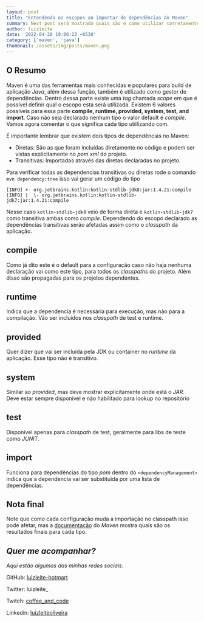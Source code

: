 ```yaml
---
layout: post
title: "Entendendo os escopos ao importar de dependências do Maven"
summary: Nest post será mostrado quais são e como utilizar corretamente a parte de _SCOPE_ na hora de importar as dependencias do Maven. 
author: luizleite
date: '2022-04-28 19:00:23 +0530'
category: ['maven', 'java']
thumbnail: /assets/img/posts/maven.png
---
```


## O Resumo

Maven é uma das ferramentas mais conhecidas e populares para build de aplicação _Java_, além dessa função, também é utilizado como
gestor de dependências. Dentro dessa parte existe uma _tag_ chamada _scope_ em que é possível definir qual o escopo esta será utilizada.
Existem 6 valores possíveis para essa parte **compile, runtime, provided, system, test, and import**. Caso não seja declarado nenhum tipo 
o valor default é _compile_. Vamos agora comentar o que significa cada tipo utiilizando com.

É importante lembrar que existem dois tipos de dependências no Maven:

 - Diretas: São as que foram incluídas diretamente no código e podem ser vistas explicitamente no _pom.xml_ do projeto.
 - Transitivas: Importadas através das diretas declaradas no projeto.

Para verificar todas as dependencias transitivas ou diretas rode o comando `mvn dependency:tree` isso vai gerar um código do tipo

```shell
[INFO] +- org.jetbrains.kotlin:kotlin-stdlib-jdk8:jar:1.4.21:compile
[INFO] |  \- org.jetbrains.kotlin:kotlin-stdlib-jdk7:jar:1.4.21:compile
```

Nesse caso `kotlin-stdlib-jdk8` veio de forma direta e `kotlin-stdlib-jdk7` como transitiva ambas como _compile_. Dependendo 
do escopo declarado as dependências transitivas serão afetadas assim como o _classpath_ da aplicação.


## compile

Como já dito este é o default para a configuração caso não haja nenhuma declaração vai como este tipo, para todos os _classpaths_ do projeto. Além disso são propagadas
para os projetos dependentes.

## runtime

Indica que a dependencia é necessária para execução, mas não para a compilação. Vão ser incluídos nos _classpath_ de test e runtime. 

## provided

Quer dizer que vai ser incluída pela JDK ou container no _runtime_ da aplicação. Esse tipo não é transitivo.

## system

Similar ao _provided_, mas deve mostrar explicitamente onde está o _JAR_. Deve estar sempre disponível e não habilitado para lookup no repositório

## test

Disponível apenas para _classpath_ de test, geralmente para libs de teste como _JUNIT_.

## import

Funciona para dependências do tipo _pom_ dentro do `<dependencyManagement>` indica que a dependencia vai ser substituída por uma lista de dependências.

## Nota final

Note que como cada configuração muda a importação no classpath isso pode afetar, mas a [documentação](https://maven.apache.org/guides/introduction/introduction-to-dependency-mechanism.html#dependency-scope) do _Maven_ mostra quais são os resultados finais para cada tipo.



## _Quer me acompanhar?_
 
_Aqui estão algumas das minhas redes sociais._

    
 GitHub: [luizleite-hotmart](https://github.com/luizleite-hotmart)
    
 Twitter: luizleite_
    
 Twitch: [coffee_and_code](https://www.twitch.tv/coffee_and_code)
    
 Linkedin: [luizleiteoliveira](https://www.linkedin.com/in/luizleiteoliveira/)
 
